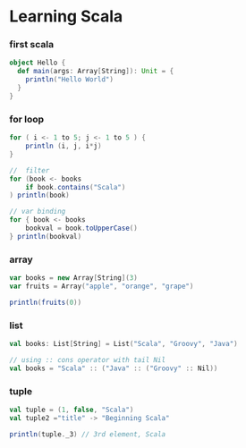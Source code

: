 # Learning Scala


### first scala
```scala
object Hello {
  def main(args: Array[String]): Unit = {
    println("Hello World")
  }
}
```

### for loop
```scala
for ( i <- 1 to 5; j <- 1 to 5 ) {
    println (i, j, i*j)
}

//  filter
for (book <- books 
    if book.contains("Scala")
) println(book)

// var binding
for { book <- books 
    bookval = book.toUpperCase()
} println(bookval)
```

### array
```scala
var books = new Array[String](3)
var fruits = Array("apple", "orange", "grape")

println(fruits(0))
```

### list
```scala
val books: List[String] = List("Scala", "Groovy", "Java")

// using :: cons operator with tail Nil
val books = "Scala" :: ("Java" :: ("Groovy" :: Nil))
```

### tuple
```scala
val tuple = (1, false, "Scala")
val tuple2 ="title" -> "Beginning Scala"

println(tuple._3) // 3rd element, Scala
```
